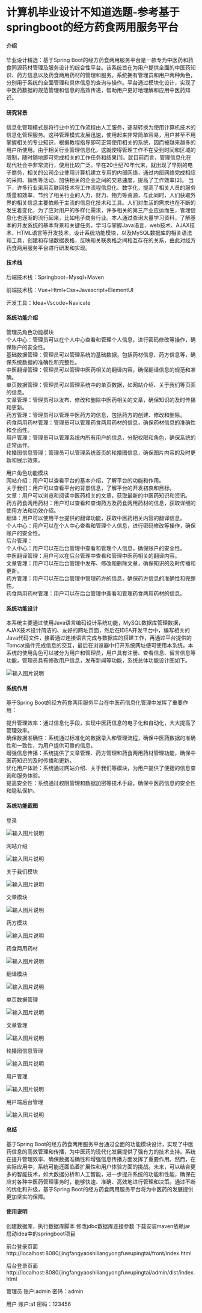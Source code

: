 # 计算机毕业设计不知道选题-参考基于springboot的经方药食两用服务平台

#### 介绍

毕业设计精选：基于Spring Boot的经方药食两用服务平台是一款专为中医药和药食同源药材管理及服务设计的综合性平台。该系统旨在为用户提供全面的中医药知识、药方信息以及药食两用药材的管理和服务。系统拥有管理员和用户两种角色，分别用于系统的全面管理和具体信息的查询与操作。平台通过模块化设计，实现了中医药数据的规范管理和信息的高效传递，帮助用户更好地理解和应用中医药知识。

#### 研究背景

信息化管理模式是将行业中的工作流程由人工服务，逐渐转换为使用计算机技术的信息化管理服务。这种管理模式发展迅速，使用起来非常简单容易，用户甚至不用掌握相关的专业知识，根据教程指导即可正常使用相关的系统，因而被越来越多的用户所使用。由于相关行业管理信息化，这就使得管理工作不在受到时间和区域的限制，随时随地即可完成相关的工作任务和结果[1]。就目前而言，管理信息化在现代社会中非常流行，使用比较广泛。早在20世纪70年代末，就出现了早期的电子商务，相关的公司企业使用计算机建立专用的内部网络，通过内部网络完成相应的采购、销售等活动，加快相关的企业之间的交易速度，提高了工作效率[2]。
当下，许多行业采用互联网技术将工作流程信息化、数字化，提高了相关人员的服务质量和效率，节约了相关行业的人力、财力、物力等资源，与此同时，人们获取外界的相关信息主要依赖于主流的信息化技术和工具。人们对生活的需求也在不断的发生着变化，为了应对用户的多样化需求，许多相关的第三产业应运而生，管理信息化也逐渐的流行起来，比如电子商务行业。本人通过查询大量学习资料，了解基本的开发系统的基本背景和关键任务，学习与掌握Java语言、web技术、AJAX技术、HTML语言等开发技术，设计系统功能模块，以及MySQL数据库的相关语法和工具，创建和存储数据表格，反映和关联表格之间相互存在的关系，由此对经方药食两用服务平台进行研发和实现。

#### 技术栈

后端技术栈：Springboot+Mysql+Maven

前端技术栈：Vue+Html+Css+Javascript+ElementUI

开发工具：Idea+Vscode+Navicate

#### 系统功能介绍

管理员角色功能模块  
个人中心：管理员可以在个人中心查看和管理个人信息，进行密码修改等操作，确保账户的安全性。  
基础数据管理：管理员可以管理系统的基础数据，包括药材信息、药方信息等，确保系统数据的准确性和完整性。  
中医翻译管理：管理员可以管理中医药相关的翻译内容，确保翻译信息的规范和准确。  
单页数据管理：管理员可以管理系统中的单页数据，如网站介绍、关于我们等页面的信息。  
文章管理：管理员可以发布、修改和删除中医药相关的文章，确保知识的及时传播和更新。  
药方管理：管理员可以管理中医药方的信息，包括药方的创建、修改和删除。  
药食两用药材管理：管理员可以管理药食两用药材的信息，确保药材信息的准确性和全面性。  
用户管理：管理员可以管理系统内所有用户的信息，分配权限和角色，确保系统的正常运作。  
轮播图信息管理：管理员可以管理系统首页的轮播图信息，确保图片内容的及时更新和展示效果。  

用户角色功能模块  
网站介绍：用户可以查看平台的基本介绍，了解平台的功能和作用。  
关于我们：用户可以查看平台的背景信息，了解平台的开发初衷和目标。  
文章：用户可以浏览和阅读中医药相关的文章，获取最新的中医药知识和资讯。  
药方药食两用药材：用户可以查看和查询药方及药食两用药材的信息，获取详细的使用方法和功效介绍。  
翻译：用户可以使用平台提供的翻译功能，获取中医药相关内容的翻译信息。  
个人中心：用户可以在个人中心查看和管理个人信息，进行密码修改等操作，确保账户的安全性。  
后台管理：  
个人中心：用户可以在后台管理中查看和管理个人信息，确保账户的安全性。  
中医翻译管理：用户可以在后台管理中查看和管理中医药相关的翻译内容。  
文章管理：用户可以在后台管理中发布、修改和删除文章，确保知识的及时传播和更新。  
药方管理：用户可以在后台管理中管理药方的信息，确保药方信息的准确性和完整性。  
药食两用药材管理：用户可以在后台管理中查看和管理药食两用药材的信息。  

#### 系统功能设计

本系统主要通过使用Java语言编码设计系统功能，MySQL数据库管理数据，AJAX技术设计简洁的、友好的网址页面，然后在IDEA开发平台中，编写相关的Java代码文件，接着通过连接语言完成与数据库的搭建工作，再通过平台提供的Tomcat插件完成信息的交互，最后在浏览器中打开系统网址便可使用本系统。本系统的使用角色可以被分为用户和管理员，用户具有注册、查看信息、留言信息等功能，管理员具有修改用户信息，发布新闻等功能，系统总体功能设计图如下。

![输入图片说明](images/237368cb4763a581be83bebefada793.png)

#### 系统作用

基于Spring Boot的经方药食两用服务平台在中医药信息化管理中发挥了重要作用：

提升管理效率：通过信息化手段，实现中医药信息的电子化和自动化，大大提高了管理效率。  
确保数据准确性：系统通过标准化的数据录入和管理流程，确保中医药数据的准确性和一致性，为用户提供可靠的信息。  
增强信息传播：系统提供了文章管理、药方管理和药食两用药材管理功能，确保中医药知识的及时传播和更新。  
优化用户体验：系统通过网站介绍、关于我们等模块，为用户提供了便捷的信息查询和服务体验。  
提高安全性：系统通过权限管理和数据加密等技术手段，确保中医药信息的安全性和隐私保护。  

#### 系统功能截图

登录

![输入图片说明](images/f23bd5a6f2969732ba428de1ecccd33.png)

网站介绍

![输入图片说明](images/cb07daff02f520d5074a2e3ff069577.png)

关于我们模块

![输入图片说明](images/afda057c1086d37f3a7145b17bd20b1.png)

文章模块

![输入图片说明](images/65819d48bcefcfa10bcdae3529c626d.png)

药方模块

![输入图片说明](images/7298a3b0f5d9ce00af2d7704a021918.png)

药食两用药材

![输入图片说明](images/e68077a76205166cbc3655150d21b1a.png)

翻译模块

![输入图片说明](images/af0333dce1326668d74cffcba6600c6.png)

单页数据管理

![输入图片说明](images/be9aa502de54191adda1c75182c47fe.png)

文章管理

![输入图片说明](images/6c6286d132812ff516a76f51cebfe85.png)

轮播图信息管理

![输入图片说明](images/2cda46f990703d37106dc5ee16e9c20.png)

用户管理

![输入图片说明](images/7b08c884fdbbadd3f03da4d9165f41d.png)

用户端后台管理

![输入图片说明](images/aa49c147312786f7f180b806443315e.png)

#### 总结

基于Spring Boot的经方药食两用服务平台通过全面的功能模块设计，实现了中医药信息的高效管理和传播，为中医药的现代化发展提供了强有力的技术支持。系统在提升管理效率、确保数据准确性和增强信息传播方面发挥了重要作用。然而，在实际应用中，系统可能还面临着扩展性和用户体验方面的挑战。未来，可以结合更多的智能技术，如大数据分析和人工智能，进一步提升系统的功能和性能，确保在应对各种中医药管理事务时，能够快速、准确、高效地进行管理和决策。通过不断的优化和升级，基于Spring Boot的经方药食两用服务平台将为中医药的发展提供更加坚实的保障。

#### 使用说明

创建数据库，执行数据库脚本 修改jdbc数据库连接参数 下载安装maven依赖jar 启动idea中的springboot项目

前台登录页面
http://localhost:8080/jingfangyaoshiliangyongfuwupingtai/front/index.html

后台登录页面
http://localhost:8080/jingfangyaoshiliangyongfuwupingtai/admin/dist/index.html

管理员				账户:admin 		密码：admin

用户				账户:a1 		密码：123456
